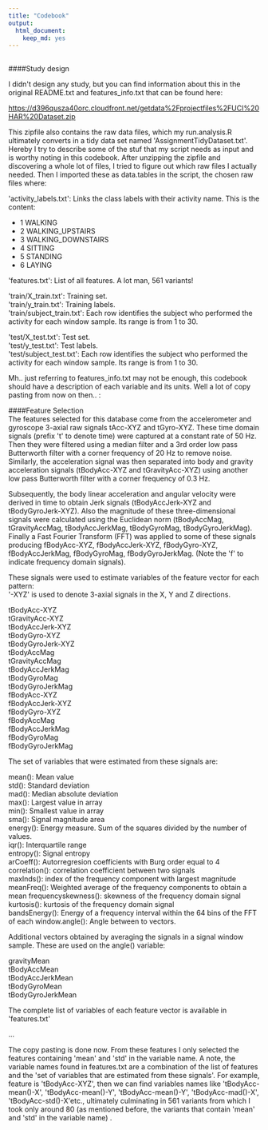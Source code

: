```yaml
---
title: "Codebook"
output: 
  html_document: 
    keep_md: yes
---
```




## 

####Study design

I didn't design any study, but you can find information about this in the original README.txt and features_info.txt that can be found here:

https://d396qusza40orc.cloudfront.net/getdata%2Fprojectfiles%2FUCI%20HAR%20Dataset.zip

This zipfile also contains the raw data files, which my run.analysis.R ultimately converts in a tidy data set named 'AssignmentTidyDataset.txt'. Hereby I try to describe some of the stuf that my script needs as input and is worthy noting in this codebook. 
After unzipping the zipfile and discovering a whole lot of files, I tried to figure out which raw files I actually needed. Then I imported these as data.tables in the script, the chosen raw files where:
 
'activity_labels.txt': Links the class labels with their activity name. This is the content:

- 1 WALKING
- 2 WALKING_UPSTAIRS
- 3 WALKING_DOWNSTAIRS
- 4 SITTING
- 5 STANDING
- 6 LAYING

'features.txt': List of all features. A lot man, 561 variants!

'train/X_train.txt': Training set.  
'train/y_train.txt': Training labels.  
'train/subject_train.txt': Each row identifies the subject who performed the activity for each window sample. Its range is from 1 to 30. 

'test/X_test.txt': Test set.  
'test/y_test.txt': Test labels.  
'test/subject_test.txt': Each row identifies the subject who performed the activity for each window sample. Its range is from 1 to 30. 

Mh.. just referring to features_info.txt may not be enough, this codebook should have a description of each variable and its units. Well a lot of copy pasting from now on then.. :   

####Feature Selection    
The features selected for this database come from the accelerometer and gyroscope 3-axial raw signals tAcc-XYZ and tGyro-XYZ. These time domain signals (prefix 't' to denote time) were captured at a constant rate of 50 Hz. Then they were filtered using a median filter and a 3rd order low pass Butterworth filter with a corner frequency of 20 Hz to remove noise. Similarly, the acceleration signal was then separated into body and gravity acceleration signals (tBodyAcc-XYZ and tGravityAcc-XYZ) using another low pass Butterworth filter with a corner frequency of 0.3 Hz. 

Subsequently, the body linear acceleration and angular velocity were derived in time to obtain Jerk signals (tBodyAccJerk-XYZ and tBodyGyroJerk-XYZ). Also the magnitude of these three-dimensional signals were calculated using the Euclidean norm (tBodyAccMag, tGravityAccMag, tBodyAccJerkMag, tBodyGyroMag, tBodyGyroJerkMag). 
Finally a Fast Fourier Transform (FFT) was applied to some of these signals producing fBodyAcc-XYZ, fBodyAccJerk-XYZ, fBodyGyro-XYZ, fBodyAccJerkMag, fBodyGyroMag, fBodyGyroJerkMag. (Note the 'f' to indicate frequency domain signals). 

These signals were used to estimate variables of the feature vector for each pattern:  
'-XYZ' is used to denote 3-axial signals in the X, Y and Z directions.

tBodyAcc-XYZ  
tGravityAcc-XYZ  
tBodyAccJerk-XYZ  
tBodyGyro-XYZ  
tBodyGyroJerk-XYZ  
tBodyAccMag  
tGravityAccMag  
tBodyAccJerkMag  
tBodyGyroMag  
tBodyGyroJerkMag  
fBodyAcc-XYZ  
fBodyAccJerk-XYZ  
fBodyGyro-XYZ  
fBodyAccMag  
fBodyAccJerkMag  
fBodyGyroMag  
fBodyGyroJerkMag  

The set of variables that were estimated from these signals are: 

mean(): Mean value  
std(): Standard deviation  
mad(): Median absolute deviation  
max(): Largest value in array  
min(): Smallest value in array  
sma(): Signal magnitude area  
energy(): Energy measure. Sum of the squares divided by the number of values.  
iqr(): Interquartile range  
entropy(): Signal entropy  
arCoeff(): Autorregresion coefficients with Burg order equal to 4  
correlation(): correlation coefficient between two signals  
maxInds(): index of the frequency component with largest magnitude  
meanFreq(): Weighted average of the frequency components to obtain a mean frequencyskewness(): skewness of the frequency domain signal  
kurtosis(): kurtosis of the frequency domain signal  
bandsEnergy(): Energy of a frequency interval within the 64 bins of the FFT of each window.angle(): Angle between to vectors.  

Additional vectors obtained by averaging the signals in a signal window sample. These are used on the angle() variable:

gravityMean  
tBodyAccMean  
tBodyAccJerkMean  
tBodyGyroMean  
tBodyGyroJerkMean  

The complete list of variables of each feature vector is available in 'features.txt'

...

The copy pasting is done now. From these features I only selected the features containing 'mean' and 'std' in the variable name. A note, the variable names found in features.txt are a combination of the list of features and the 'set of variables that are estimated from these signals'. For example, feature is 'tBodyAcc-XYZ', then we can find variables names like 'tBodyAcc-mean()-X', 'tBodyAcc-mean()-Y',  'tBodyAcc-mean()-Y',  'tBodyAcc-mad()-X', 'tBodyAcc-std()-X'etc., ultimately culminating in 561 variants from which I took only around 80 (as mentioned before, the variants that contain 'mean' and 'std' in the variable name)  . 
